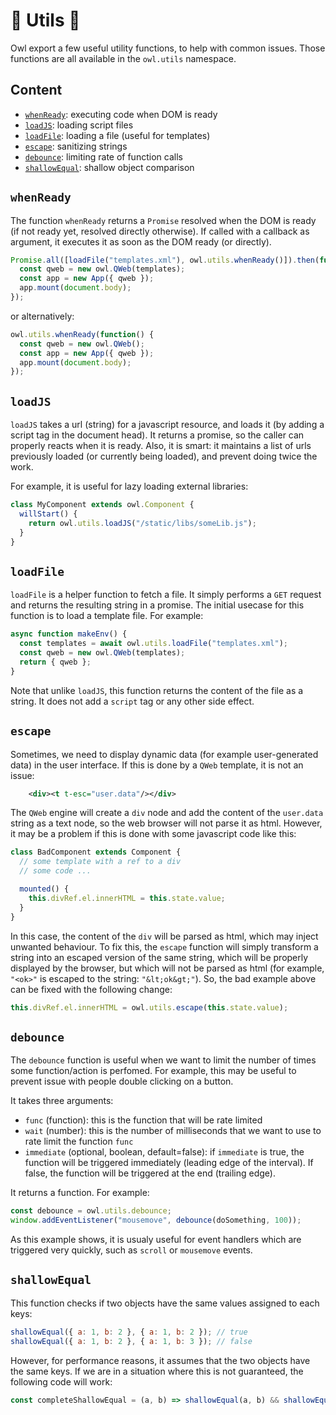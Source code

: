 # 🦉 Utils 🦉

Owl export a few useful utility functions, to help with common issues. Those
functions are all available in the `owl.utils` namespace.

## Content

- [`whenReady`](#whenready): executing code when DOM is ready
- [`loadJS`](#loadjs): loading script files
- [`loadFile`](#loadfile): loading a file (useful for templates)
- [`escape`](#escape): sanitizing strings
- [`debounce`](#debounce): limiting rate of function calls
- [`shallowEqual`](#shallowequal): shallow object comparison

## `whenReady`

The function `whenReady` returns a `Promise` resolved when the DOM is ready (if
not ready yet, resolved directly otherwise). If called with a callback as
argument, it executes it as soon as the DOM ready (or directly).

```js
Promise.all([loadFile("templates.xml"), owl.utils.whenReady()]).then(function([templates]) {
  const qweb = new owl.QWeb(templates);
  const app = new App({ qweb });
  app.mount(document.body);
});
```

or alternatively:

```js
owl.utils.whenReady(function() {
  const qweb = new owl.QWeb();
  const app = new App({ qweb });
  app.mount(document.body);
});
```

## `loadJS`

`loadJS` takes a url (string) for a javascript resource, and loads it (by adding
a script tag in the document head). It returns a promise, so the caller can
properly reacts when it is ready. Also, it is smart: it maintains a list of urls
previously loaded (or currently being loaded), and prevent doing twice the work.

For example, it is useful for lazy loading external libraries:

```js
class MyComponent extends owl.Component {
  willStart() {
    return owl.utils.loadJS("/static/libs/someLib.js");
  }
}
```

## `loadFile`

`loadFile` is a helper function to fetch a file. It simply
performs a `GET` request and returns the resulting string in a promise. The
initial usecase for this function is to load a template file. For example:

```js
async function makeEnv() {
  const templates = await owl.utils.loadFile("templates.xml");
  const qweb = new owl.QWeb(templates);
  return { qweb };
}
```

Note that unlike `loadJS`, this function returns the content of the file as a
string. It does not add a `script` tag or any other side effect.

## `escape`

Sometimes, we need to display dynamic data (for example user-generated data) in
the user interface. If this is done by a `QWeb` template, it is not an issue:

```xml
    <div><t t-esc="user.data"/></div>
```

The `QWeb` engine will create a `div` node and add the content of the `user.data`
string as a text node, so the web browser will not parse it as html. However,
it may be a problem if this is done with some javascript code like this:

```js
class BadComponent extends Component {
  // some template with a ref to a div
  // some code ...

  mounted() {
    this.divRef.el.innerHTML = this.state.value;
  }
}
```

In this case, the content of the `div` will be parsed as html, which may inject
unwanted behaviour. To fix this, the `escape` function will simply transform a
string into an escaped version of the same string, which will be properly displayed
by the browser, but which will not be parsed as html (for example, `"<ok>"` is
escaped to the string: `"&lt;ok&gt;"`). So, the bad example above can be fixed
with the following change:

```js
this.divRef.el.innerHTML = owl.utils.escape(this.state.value);
```

## `debounce`

The `debounce` function is useful when we want to limit the number of times some
function/action is perfomed. For example, this may be useful to prevent issue
with people double clicking on a button.

It takes three arguments:

- `func` (function): this is the function that will be rate limited
- `wait` (number): this is the number of milliseconds that we want to use to
  rate limit the function `func`
- `immediate` (optional, boolean, default=false): if `immediate` is true, the
  function will be triggered immediately (leading edge of the interval). If false,
  the function will be triggered at the end (trailing edge).

It returns a function. For example:

```js
const debounce = owl.utils.debounce;
window.addEventListener("mousemove", debounce(doSomething, 100));
```

As this example shows, it is usualy useful for event handlers which are triggered
very quickly, such as `scroll` or `mousemove` events.

## `shallowEqual`

This function checks if two objects have the same values assigned to each keys:

```js
shallowEqual({ a: 1, b: 2 }, { a: 1, b: 2 }); // true
shallowEqual({ a: 1, b: 2 }, { a: 1, b: 3 }); // false
```

However, for performance reasons, it assumes that the two objects have the same
keys. If we are in a situation where this is not guaranteed, the following code
will work:

```js
const completeShallowEqual = (a, b) => shallowEqual(a, b) && shallowEqual(b, a);
```

